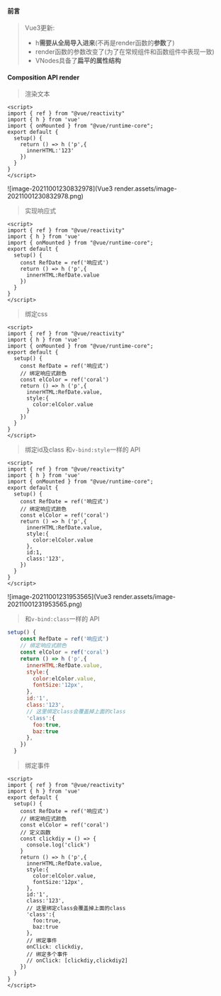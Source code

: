 #### **前言**

> Vue3更新:
>
> * h**需要从全局导入进来**(不再是render函数的**参数**了)
> * render函数的参数改变了(为了在常规组件和函数组件中表现一致)
> * VNodes具备了**扁平的属性结构**

#### Composition API render

> 渲染文本

```vue
<script>
import { ref } from "@vue/reactivity"
import { h } from 'vue'
import { onMounted } from "@vue/runtime-core";
export default {
  setup() {
    return () => h ('p',{
      innerHTML:'123'
    })
  }
}
</script>
```

![image-20211001230832978](Vue3 render.assets/image-20211001230832978.png)

> 实现响应式

```vue
<script>
import { ref } from "@vue/reactivity"
import { h } from 'vue'
import { onMounted } from "@vue/runtime-core";
export default {
  setup() {
    const RefDate = ref('响应式')
    return () => h ('p',{
      innerHTML:RefDate.value
    })
  }
}
</script>
```

> 绑定css

```vue
<script>
import { ref } from "@vue/reactivity"
import { h } from 'vue'
import { onMounted } from "@vue/runtime-core";
export default {
  setup() {
    const RefDate = ref('响应式')
    // 绑定响应式颜色
    const elColor = ref('coral')
    return () => h ('p',{
      innerHTML:RefDate.value,
      style:{
        color:elColor.value
      }
    })
  }
}
</script>
```

> 绑定id及class 和`v-bind:style`一样的 API

```vue
<script>
import { ref } from "@vue/reactivity"
import { h } from 'vue'
import { onMounted } from "@vue/runtime-core";
export default {
  setup() {
    const RefDate = ref('响应式')
    // 绑定响应式颜色
    const elColor = ref('coral')
    return () => h ('p',{
      innerHTML:RefDate.value,
      style:{
        color:elColor.value
      },
      id:1,
      class:'123',
    })
  }
}
</script>
```

![image-20211001231953565](Vue3 render.assets/image-20211001231953565.png)

> 和`v-bind:class`一样的 API

```js
setup() {
    const RefDate = ref('响应式')
    // 绑定响应式颜色
    const elColor = ref('coral')
    return () => h ('p',{
      innerHTML:RefDate.value,
      style:{
        color:elColor.value,
        fontSize:'12px',
      },
      id:'1',
      class:'123',
      // 这里绑定class会覆盖掉上面的class
      'class':{
        foo:true,
        baz:true
      },
    })
  }
```

> 绑定事件

```vue
<script>
import { ref } from "@vue/reactivity"
import { h } from 'vue'
export default {
  setup() {
    const RefDate = ref('响应式')
    // 绑定响应式颜色
    const elColor = ref('coral')
    // 定义函数
    const clickdiy = () => {
      console.log('click')
    }
    return () => h ('p',{
      innerHTML:RefDate.value,
      style:{
        color:elColor.value,
        fontSize:'12px',
      },
      id:'1',
      class:'123',
      // 这里绑定class会覆盖掉上面的class
      'class':{
        foo:true,
        baz:true
      },
      // 绑定事件
      onClick: clickdiy,
      // 绑定多个事件
      // onClick: [clickdiy,clickdiy2]
    })
  }
}
</script>
```

